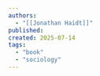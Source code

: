 ```yaml
---
authors:
  - "[[Jonathan Haidt]]"
published: 
created: 2025-07-14
tags:
  - "book"
  - "sociology"
---
```

